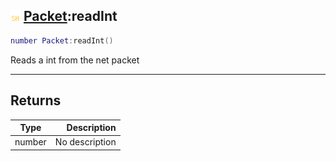 ## ![shared](../../.gitbook/assets/shared.png) [Packet](packet):readInt

```lua
number Packet:readInt()
```

Reads a int from the net packet

------
## Returns

| Type   | Description |
| ------ | ----------: |
| number | No description |

